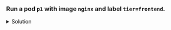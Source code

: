 ### Run a pod `p1` with image `nginx` and label `tier=frontend`.

<details><summary>Solution</summary>
  <p>

  ```bash
  k run p1 --image=nginx --labels=tier=frontend
  ```

  </p>
</details>
